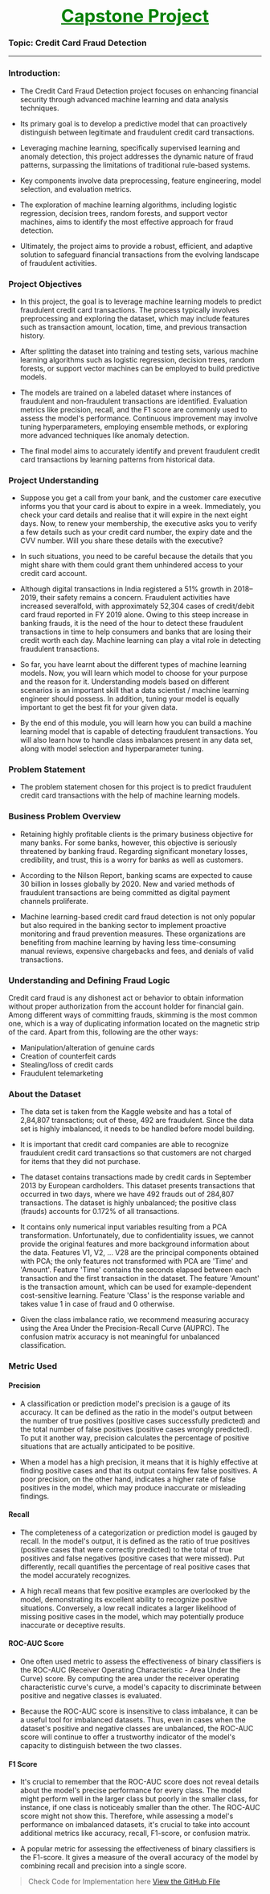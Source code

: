 <div style="text-align:center; font-size:35px; color:green;"><b><u>Capstone Project</u></b></div>

### **Topic**: Credit Card Fraud Detection

___

### Introduction:

- The Credit Card Fraud Detection project focuses on enhancing financial security through advanced machine learning and data analysis techniques.


- Its primary goal is to develop a predictive model that can proactively distinguish between legitimate and fraudulent credit card transactions.


- Leveraging machine learning, specifically supervised learning and anomaly detection, this project addresses the dynamic nature of fraud patterns, surpassing the limitations of traditional rule-based systems.


- Key components involve data preprocessing, feature engineering, model selection, and evaluation metrics.


- The exploration of machine learning algorithms, including logistic regression, decision trees, random forests, and support vector machines, aims to identify the most effective approach for fraud detection.


- Ultimately, the project aims to provide a robust, efficient, and adaptive solution to safeguard financial transactions from the evolving landscape of fraudulent activities.



### Project Objectives

- In this project, the goal is to leverage machine learning models to predict fraudulent credit card transactions. The process typically involves preprocessing and exploring the dataset, which may include features such as transaction amount, location, time, and previous transaction history.


- After splitting the dataset into training and testing sets, various machine learning algorithms such as logistic regression, decision trees, random forests, or support vector machines can be employed to build predictive models.


- The models are trained on a labeled dataset where instances of fraudulent and non-fraudulent transactions are identified. Evaluation metrics like precision, recall, and the F1 score are commonly used to assess the model's performance. Continuous improvement may involve tuning hyperparameters, employing ensemble methods, or exploring more advanced techniques like anomaly detection. 


- The final model aims to accurately identify and prevent fraudulent credit card transactions by learning patterns from historical data.


### Project Understanding

- Suppose you get a call from your bank, and the customer care executive informs you that your card is about to expire in a week. Immediately, you check your card details and realise that it will expire in the next eight days. Now, to renew your membership, the executive asks you to verify a few details such as your credit card number, the expiry date and the CVV number. Will you share these details with the executive?


- In such situations, you need to be careful because the details that you might share with them could grant them unhindered access to your credit card account.


- Although digital transactions in India registered a 51% growth in 2018–2019, their safety remains a concern. Fraudulent activities have increased severalfold, with approximately 52,304 cases of credit/debit card fraud reported in FY 2019 alone. Owing to this steep increase in banking frauds, it is the need of the hour to detect these fraudulent transactions in time to help consumers and banks that are losing their credit worth each day. Machine learning can play a vital role in detecting fraudulent transactions.


- So far, you have learnt about the different types of machine learning models. Now, you will learn which model to choose for your purpose and the reason for it. Understanding models based on different scenarios is an important skill that a data scientist / machine learning engineer should possess. In addition, tuning your model is equally important to get the best fit for your given data.


- By the end of this module, you will learn how you can build a machine learning model that is capable of detecting fraudulent transactions. You will also learn how to handle class imbalances present in any data set, along with model selection and hyperparameter tuning.


### Problem Statement

- The problem statement chosen for this project is to predict fraudulent credit card transactions with the help of machine learning models.

### Business Problem Overview

- Retaining highly profitable clients is the primary business objective for many banks. For some banks, however, this objective is seriously threatened by banking fraud. Regarding significant monetary losses, credibility, and trust, this is a worry for banks as well as customers.


- According to the Nilson Report, banking scams are expected to cause 30 billion in losses globally by 2020. New and varied methods of fraudulent transactions are being committed as digital payment channels proliferate.


- Machine learning-based credit card fraud detection is not only popular but also required in the banking sector to implement proactive monitoring and fraud prevention measures. These organizations are benefiting from machine learning by having less time-consuming manual reviews, expensive chargebacks and fees, and denials of valid transactions.


### Understanding and Defining Fraud Logic

Credit card fraud is any dishonest act or behavior to obtain information without proper authorization from the account holder for financial gain. Among different ways of committing frauds, skimming is the most common one, which is a way of duplicating information located on the magnetic strip of the card. Apart from this, following are the other ways:

- Manipulation/alteration of genuine cards
- Creation of counterfeit cards
- Stealing/loss of credit cards
- Fraudulent telemarketing

### About the Dataset

- The data set is taken from the Kaggle website and has a total of 2,84,807 transactions; out of these, 492 are fraudulent. Since the data set is highly imbalanced, it needs to be handled before model building.


- It is important that credit card companies are able to recognize fraudulent credit card transactions so that customers are not charged for items that they did not purchase.


- The dataset contains transactions made by credit cards in September 2013 by European cardholders. This dataset presents transactions that occurred in two days, where we have 492 frauds out of 284,807 transactions. The dataset is highly unbalanced; the positive class (frauds) accounts for 0.172% of all transactions.


- It contains only numerical input variables resulting from a PCA transformation. Unfortunately, due to confidentiality issues, we cannot provide the original features and more background information about the data. Features V1, V2, … V28 are the principal components obtained with PCA; the only features not transformed with PCA are 'Time' and 'Amount'. Feature 'Time' contains the seconds elapsed between each transaction and the first transaction in the dataset. The feature 'Amount' is the transaction amount, which can be used for example-dependent cost-sensitive learning. Feature 'Class' is the response variable and takes value 1 in case of fraud and 0 otherwise.


- Given the class imbalance ratio, we recommend measuring accuracy using the Area Under the Precision-Recall Curve (AUPRC). The confusion matrix accuracy is not meaningful for unbalanced classification.


### Metric Used

#### Precision

- A classification or prediction model's precision is a gauge of its accuracy. It can be defined as the ratio in the model's output between the number of true positives (positive cases successfully predicted) and the total number of false positives (positive cases wrongly predicted). To put it another way, precision calculates the percentage of positive situations that are actually anticipated to be positive.


- When a model has a high precision, it means that it is highly effective at finding positive cases and that its output contains few false positives. A poor precision, on the other hand, indicates a higher rate of false positives in the model, which may produce inaccurate or misleading findings.


#### Recall

- The completeness of a categorization or prediction model is gauged by recall. In the model's output, it is defined as the ratio of true positives (positive cases that were correctly predicted) to the total of true positives and false negatives (positive cases that were missed). Put differently, recall quantifies the percentage of real positive cases that the model accurately recognizes.


- A high recall means that few positive examples are overlooked by the model, demonstrating its excellent ability to recognize positive situations. Conversely, a low recall indicates a larger likelihood of missing positive cases in the model, which may potentially produce inaccurate or deceptive results.

#### ROC-AUC Score

- One often used metric to assess the effectiveness of binary classifiers is the ROC-AUC (Receiver Operating Characteristic - Area Under the Curve) score. By computing the area under the receiver operating characteristic curve's curve, a model's capacity to discriminate between positive and negative classes is evaluated.


- Because the ROC-AUC score is insensitive to class imbalance, it can be a useful tool for imbalanced datasets. Thus, even in cases when the dataset's positive and negative classes are unbalanced, the ROC-AUC score will continue to offer a trustworthy indicator of the model's capacity to distinguish between the two classes.


#### F1 Score

- It's crucial to remember that the ROC-AUC score does not reveal details about the model's precise performance for every class. The model might perform well in the larger class but poorly in the smaller class, for instance, if one class is noticeably smaller than the other. The ROC-AUC score might not show this. Therefore, while assessing a model's performance on imbalanced datasets, it's crucial to take into account additional metrics like accuracy, recall, F1-score, or confusion matrix.


- A popular metric for assessing the effectiveness of binary classifiers is the F1-score. It gives a measure of the overall accuracy of the model by combining recall and precision into a single score.

> Check Code for Implementation here
> [View the GitHub File](https://github.com/username/repository/blob/main/path/to/file.py)

